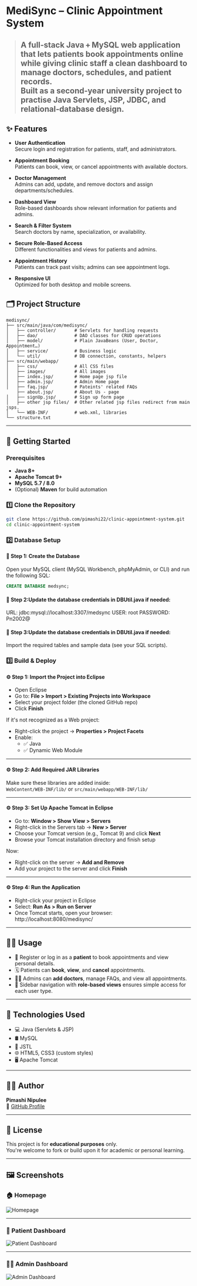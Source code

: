 # MediSync – Clinic Appointment System
> A full‑stack Java + MySQL web application that lets patients book appointments online while giving clinic staff a clean dashboard to manage doctors, schedules, and patient records.  
> Built as a second‑year university project to practise **Java Servlets, JSP, JDBC, and relational‑database design**.
> ---

## ✨ Features

- **User Authentication**  
  Secure login and registration for patients, staff, and administrators.

- **Appointment Booking**  
  Patients can book, view, or cancel appointments with available doctors.

- **Doctor Management**  
  Admins can add, update, and remove doctors and assign departments/schedules.

- **Dashboard View**  
  Role-based dashboards show relevant information for patients and admins.

- **Search & Filter System**  
  Search doctors by name, specialization, or availability.

- **Secure Role-Based Access**  
  Different functionalities and views for patients and admins.

- **Appointment History**  
  Patients can track past visits; admins can see appointment logs.

- **Responsive UI**  
  Optimized for both desktop and mobile screens.

## 🗂️ Project Structure

```
medisync/
├── src/main/java/com/medisync/
│   ├── controller/       # Servlets for handling requests
│   ├── dao/              # DAO classes for CRUD operations
│   ├── model/            # Plain JavaBeans (User, Doctor, Appointment…)
│   ├── service/          # Business logic
│   └── util/             # DB connection, constants, helpers
├── src/main/webapp/
│   ├── css/              # All CSS files
│   ├── images/           # All images
│   ├── index.jsp/        # Home page jsp file
│   ├── admin.jsp/        # Admin Home page
│   ├── faq.jsp/          # Pateints' related FAQs
    ├── about.jsp/        # About Us - page 
│   ├── signUp.jsp/       # Sign up form page
│   ├── other jsp files/  # Other related jsp files redirect from main jsps.
│   └── WEB-INF/          # web.xml, libraries
└── structure.txt
```


---

## 🚀 Getting Started

### Prerequisites

* **Java 8+**  
* **Apache Tomcat 9+**  
* **MySQL 5.7 / 8.0**  
* (Optional) **Maven** for build automation

### 1️⃣ Clone the Repository

```bash
git clone https://github.com/pimashi22/clinic-appointment-system.git
cd clinic-appointment-system
```

### 2️⃣ Database Setup

#### 📌 Step 1: Create the Database

Open your MySQL client (MySQL Workbench, phpMyAdmin, or CLI) and run the following SQL:

```sql
CREATE DATABASE medsync;
```

#### 📌 Step 2:Update the database credentials in DBUtil.java if needed:

URL: jdbc:mysql://localhost:3307/medsync
USER: root
PASSWORD: Pn2002@

#### 📌 Step 3:Update the database credentials in DBUtil.java if needed:

Import the required tables and sample data (see your SQL scripts).

### 3️⃣ Build & Deploy

#### ⚙️ Step 1: Import the Project into Eclipse

- Open Eclipse
- Go to: **File > Import > Existing Projects into Workspace**
- Select your project folder (the cloned GitHub repo)
- Click **Finish**

If it's not recognized as a Web project:

- Right-click the project → **Properties > Project Facets**
- Enable:
  - ✅ Java
  - ✅ Dynamic Web Module

---

#### ⚙️ Step 2: Add Required JAR Libraries

Make sure these libraries are added inside:  
`WebContent/WEB-INF/lib/` or `src/main/webapp/WEB-INF/lib/`

---

#### ⚙️ Step 3: Set Up Apache Tomcat in Eclipse

- Go to: **Window > Show View > Servers**
- Right-click in the Servers tab → **New > Server**
- Choose your Tomcat version (e.g., Tomcat 9) and click **Next**
- Browse your Tomcat installation directory and finish setup

Now:

- Right-click on the server → **Add and Remove**
- Add your project to the server and click **Finish**

---

#### ⚙️ Step 4: Run the Application

- Right-click your project in Eclipse
- Select: **Run As > Run on Server**
- Once Tomcat starts, open your browser: http://localhost:8080/medisync/

---

## 🧑‍💼 Usage

- 📝 Register or log in as a **patient** to book appointments and view personal details.
- 🗓️ Patients can **book**, **view**, and **cancel** appointments.
- 👨‍⚕️ Admins can **add doctors**, manage FAQs, and view all appointments.
- 🧭 Sidebar navigation with **role-based views** ensures simple access for each user type.

---

## 🧪 Technologies Used

- 💻 Java (Servlets & JSP)
- 🛢️ MySQL
- 🧩 JSTL
- 🌐 HTML5, CSS3 (custom styles)
- 🖥️ Apache Tomcat

---

## 👩‍💻 Author

**Pimashi Nipulee**  
🔗 [GitHub Profile](https://github.com/pimashi22)

---

## 📜 License

This project is for **educational purposes** only.  
You're welcome to fork or build upon it for academic or personal learning.

---

## 🖼️ Screenshots

### 🏠 Homepage

![Homepage](src/main/webapp/screenshot/homepage.png)

---

### 📅 Patient Dashboard

![Patient Dashboard](src/main/webapp/screenshot/patientDashboard.png)

---

### 🧑‍⚕️ Admin Dashboard

![Admin Dashboard](src/main/webapp/screenshot/adminDashboard.png)












